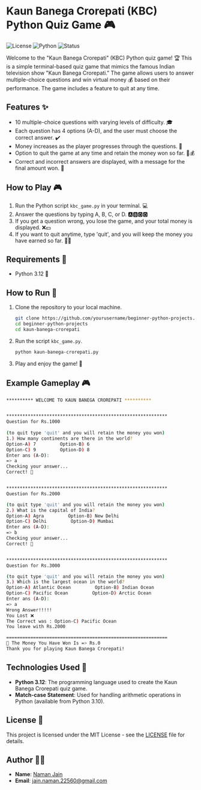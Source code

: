 # Kaun Banega Crorepati (KBC) Python Quiz Game 🎮

![License](https://img.shields.io/badge/License-MIT-blue.svg)
![Python](https://img.shields.io/badge/Python-3.12-blue.svg)
![Status](https://img.shields.io/badge/Status-In%20Progress-brightyellow.svg)

Welcome to the "Kaun Banega Crorepati" (KBC) Python quiz game! 🏆 This is a simple terminal-based quiz game that mimics the famous Indian television show "Kaun Banega Crorepati." The game allows users to answer multiple-choice questions and win virtual money 💰 based on their performance. The game includes a feature to quit at any time.

## Features ✨

- 10 multiple-choice questions with varying levels of difficulty. 🎓
- Each question has 4 options (A-D), and the user must choose the correct answer. ✔️
- Money increases as the player progresses through the questions. 💸
- Option to quit the game at any time and retain the money won so far. 🚪💰
- Correct and incorrect answers are displayed, with a message for the final amount won. 🎉

## How to Play 🎮

1. Run the Python script `kbc_game.py` in your terminal. 💻
2. Answer the questions by typing A, B, C, or D. 🅰️🅱️🅾️🅾️
3. If you get a question wrong, you lose the game, and your total money is displayed. ❌💵
4. If you want to quit anytime, type 'quit', and you will keep the money you have earned so far. 🚪💸

## Requirements 📜

- Python 3.12 🐍

## How to Run 🚀

1. Clone the repository to your local machine.

    ```bash
    git clone https://github.com/yourusername/beginner-python-projects.git
    cd beginner-python-projects
    cd kaun-banega-crorepati
    ```

2. Run the script `kbc_game.py`.

    ```bash
    python kaun-banega-crorepati.py
    ```

3. Play and enjoy the game! 🎉

## Example Gameplay 🎮

```bash
********** WELCOME TO KAUN BANEGA CROREPATI **********


************************************************************
Question for Rs.1000
 
(to quit type 'quit' and you will retain the money you won)
1.) How many continents are there in the world?
Option-A) 7         Option-B) 6
Option-C) 9         Option-D) 8
Enter ans (A-D): 
=> a
Checking your answer...
Correct! 🎉


************************************************************
Question for Rs.2000

(to quit type 'quit' and you will retain the money you won)
2.) What is the capital of India?
Option-A) Agra         Option-B) New Delhi
Option-C) Delhi         Option-D) Mumbai
Enter ans (A-D): 
=> b
Checking your answer...
Correct! 🎉


************************************************************
Question for Rs.3000

(to quit type 'quit' and you will retain the money you won)
3.) Which is the largest ocean in the world?
Option-A) Atlantic Ocean         Option-B) Indian Ocean
Option-C) Pacific Ocean         Option-D) Arctic Ocean
Enter ans (A-D): 
=> a
Wrong Answer!!!!!
You Lost ❌
The Correct was : Option-C) Pacific Ocean
You leave with Rs.2000

============================================================
🎉 The Money You Have Won Is => Rs.0
Thank you for playing Kaun Banega Crorepati!
```
## Technologies Used 🧰
- **Python 3.12**: The programming language used to create the Kaun Banega Crorepati quiz game.
- **Match-case Statement**: Used for handling arithmetic operations in Python (available from Python 3.10).

## License 📜
This project is licensed under the MIT License - see the [LICENSE](./LICENSE.txt) file for details.

## Author 🙋‍♂️
- **Name**: [Naman Jain](https://github.com/Naman-Jain-2256)
- **Email**: [jain.naman.22560@gmail.com](mailto:jain.naman.22560@gmail.com)